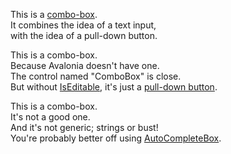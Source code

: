 This is a [combo-box][combo-box].  
It combines the idea of a text input,  
with the idea of a pull-down button.  

This is a combo-box.  
Because Avalonia doesn't have one.  
The control named "ComboBox" is close.  
But without [IsEditable][not-editable], it's just a [pull-down button][pull-down-button].  

This is a combo-box.  
It's not a good one.  
And it's not generic; strings or bust!  
You're probably better off using [AutoCompleteBox][auto-complete-box].  


[not-editable]: https://github.com/AvaloniaUI/Avalonia/issues/205#issuecomment-491610059
[pull-down-button]: https://developer.apple.com/design/human-interface-guidelines/pull-down-buttons
[combo-box]: https://developer.apple.com/design/human-interface-guidelines/combo-boxes
[auto-complete-box]: https://docs.avaloniaui.net/docs/reference/controls/autocompletebox
